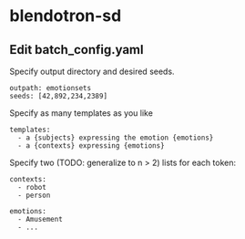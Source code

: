# blendotron-sd

## Edit batch_config.yaml

Specify output directory and desired seeds.
```
outpath: emotionsets
seeds: [42,892,234,2389]
```

Specify as many templates as you like
```
templates:
  - a {subjects} expressing the emotion {emotions}
  - a {contexts} expressing {emotions}
```

Specify two (TODO: generalize to n > 2) lists for each token:
```
contexts:
  - robot
  - person

emotions: 
  - Amusement
  - ...
```
